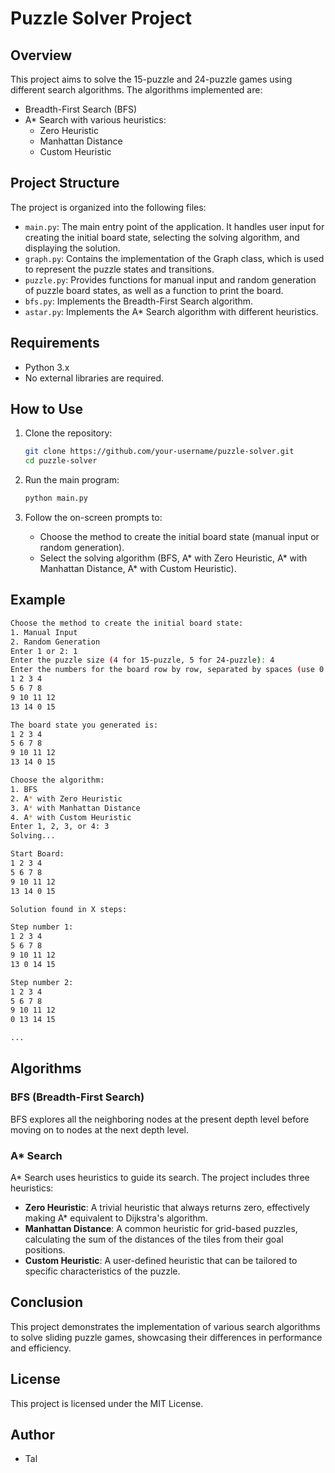 
# Puzzle Solver Project

## Overview
This project aims to solve the 15-puzzle and 24-puzzle games using different search algorithms. The algorithms implemented are:
- Breadth-First Search (BFS)
- A* Search with various heuristics:
  - Zero Heuristic
  - Manhattan Distance
  - Custom Heuristic

## Project Structure
The project is organized into the following files:
- `main.py`: The main entry point of the application. It handles user input for creating the initial board state, selecting the solving algorithm, and displaying the solution.
- `graph.py`: Contains the implementation of the Graph class, which is used to represent the puzzle states and transitions.
- `puzzle.py`: Provides functions for manual input and random generation of puzzle board states, as well as a function to print the board.
- `bfs.py`: Implements the Breadth-First Search algorithm.
- `astar.py`: Implements the A* Search algorithm with different heuristics.

## Requirements
- Python 3.x
- No external libraries are required.

## How to Use
1. Clone the repository:
    ```sh
    git clone https://github.com/your-username/puzzle-solver.git
    cd puzzle-solver
    ```

2. Run the main program:
    ```sh
    python main.py
    ```

3. Follow the on-screen prompts to:
   - Choose the method to create the initial board state (manual input or random generation).
   - Select the solving algorithm (BFS, A* with Zero Heuristic, A* with Manhattan Distance, A* with Custom Heuristic).

## Example
```sh
Choose the method to create the initial board state:
1. Manual Input
2. Random Generation
Enter 1 or 2: 1
Enter the puzzle size (4 for 15-puzzle, 5 for 24-puzzle): 4
Enter the numbers for the board row by row, separated by spaces (use 0 for the blank tile):
1 2 3 4
5 6 7 8
9 10 11 12
13 14 0 15

The board state you generated is:
1 2 3 4 
5 6 7 8 
9 10 11 12 
13 14 0 15 

Choose the algorithm:
1. BFS
2. A* with Zero Heuristic
3. A* with Manhattan Distance
4. A* with Custom Heuristic
Enter 1, 2, 3, or 4: 3
Solving...

Start Board:
1 2 3 4 
5 6 7 8 
9 10 11 12 
13 14 0 15 

Solution found in X steps:

Step number 1:
1 2 3 4 
5 6 7 8 
9 10 11 12 
13 0 14 15 

Step number 2:
1 2 3 4 
5 6 7 8 
9 10 11 12 
0 13 14 15 

...
```

## Algorithms
### BFS (Breadth-First Search)
BFS explores all the neighboring nodes at the present depth level before moving on to nodes at the next depth level.

### A* Search
A* Search uses heuristics to guide its search. The project includes three heuristics:
- **Zero Heuristic**: A trivial heuristic that always returns zero, effectively making A* equivalent to Dijkstra's algorithm.
- **Manhattan Distance**: A common heuristic for grid-based puzzles, calculating the sum of the distances of the tiles from their goal positions.
- **Custom Heuristic**: A user-defined heuristic that can be tailored to specific characteristics of the puzzle.

## Conclusion
This project demonstrates the implementation of various search algorithms to solve sliding puzzle games, showcasing their differences in performance and efficiency.

## License
This project is licensed under the MIT License.

## Author
- Tal
